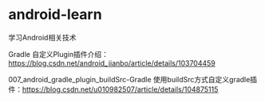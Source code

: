 # android-learn
学习Android相关技术

Gradle 自定义Plugin插件介绍： https://blog.csdn.net/android_jianbo/article/details/103704459


007_android_gradle_plugin_buildSrc-Gradle 使用buildSrc方式自定义gradle插件：https://blog.csdn.net/u010982507/article/details/104875115
